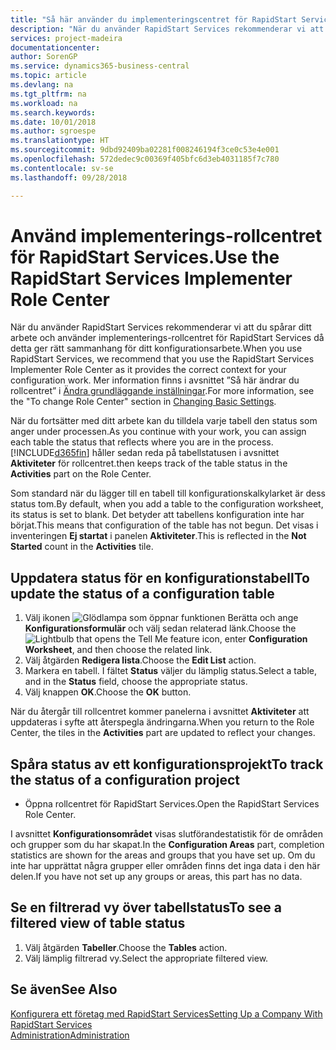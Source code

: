 ```yaml
---
title: "Så här använder du implementeringscentret för RapidStart Services-roller | Microsoft Docs"
description: "När du använder RapidStart Services rekommenderar vi att du spårar ditt arbete och använder implementerings-rollcentret för RapidStart Services då detta ger rätt sammanhang för ditt konfigurationsarbete."
services: project-madeira
documentationcenter: 
author: SorenGP
ms.service: dynamics365-business-central
ms.topic: article
ms.devlang: na
ms.tgt_pltfrm: na
ms.workload: na
ms.search.keywords: 
ms.date: 10/01/2018
ms.author: sgroespe
ms.translationtype: HT
ms.sourcegitcommit: 9dbd92409ba02281f008246194f3ce0c53e4e001
ms.openlocfilehash: 572dedec9c00369f405bfc6d3eb4031185f7c780
ms.contentlocale: sv-se
ms.lasthandoff: 09/28/2018

---
```

# <a name="use-the-rapidstart-services-implementer-role-center"></a><span data-ttu-id="9a888-103">Använd implementerings-rollcentret för RapidStart Services.</span><span class="sxs-lookup"><span data-stu-id="9a888-103">Use the RapidStart Services Implementer Role Center</span></span>
<span data-ttu-id="9a888-104">När du använder RapidStart Services rekommenderar vi att du spårar ditt arbete och använder implementerings-rollcentret för RapidStart Services då detta ger rätt sammanhang för ditt konfigurationsarbete.</span><span class="sxs-lookup"><span data-stu-id="9a888-104">When you use RapidStart Services, we recommend that you use the RapidStart Services Implementer Role Center as it provides the correct context for your configuration work.</span></span> <span data-ttu-id="9a888-105">Mer information finns i avsnittet ”Så här ändrar du rollcentret” i [Ändra grundläggande inställningar](ui-change-basic-settings.md).</span><span class="sxs-lookup"><span data-stu-id="9a888-105">For more information, see the "To change Role Center" section in [Changing Basic Settings](ui-change-basic-settings.md).</span></span>

<span data-ttu-id="9a888-106">När du fortsätter med ditt arbete kan du tilldela varje tabell den status som anger under processen.</span><span class="sxs-lookup"><span data-stu-id="9a888-106">As you continue with your work, you can assign each table the status that reflects where you are in the process.</span></span> [!INCLUDE[d365fin](includes/d365fin_md.md)] <span data-ttu-id="9a888-107">håller sedan reda på tabellstatusen i avsnittet **Aktiviteter** för rollcentret.</span><span class="sxs-lookup"><span data-stu-id="9a888-107">then keeps track of the table status in the **Activities** part on the Role Center.</span></span>  

<span data-ttu-id="9a888-108">Som standard när du lägger till en tabell till konfigurationskalkylarket är dess status tom.</span><span class="sxs-lookup"><span data-stu-id="9a888-108">By default, when you add a table to the configuration worksheet, its status is set to blank.</span></span> <span data-ttu-id="9a888-109">Det betyder att tabellens konfiguration inte har börjat.</span><span class="sxs-lookup"><span data-stu-id="9a888-109">This means that configuration of the table has not begun.</span></span> <span data-ttu-id="9a888-110">Det visas i inventeringen **Ej startat** i panelen **Aktiviteter**.</span><span class="sxs-lookup"><span data-stu-id="9a888-110">This is reflected in the **Not Started** count in the **Activities** tile.</span></span>  

## <a name="to-update-the-status-of-a-configuration-table"></a><span data-ttu-id="9a888-111">Uppdatera status för en konfigurationstabell</span><span class="sxs-lookup"><span data-stu-id="9a888-111">To update the status of a configuration table</span></span>  
1.  <span data-ttu-id="9a888-112">Välj ikonen ![Glödlampa som öppnar funktionen Berätta](media/ui-search/search_small.png "Berätta vad du vill göra") och ange **Konfigurationsformulär** och välj sedan relaterad länk.</span><span class="sxs-lookup"><span data-stu-id="9a888-112">Choose the ![Lightbulb that opens the Tell Me feature](media/ui-search/search_small.png "Tell me what you want to do") icon, enter **Configuration Worksheet**, and then choose the related link.</span></span>  
2.  <span data-ttu-id="9a888-113">Välj åtgärden **Redigera lista**.</span><span class="sxs-lookup"><span data-stu-id="9a888-113">Choose the **Edit List** action.</span></span>  
3.  <span data-ttu-id="9a888-114">Markera en tabell. I fältet **Status** väljer du lämplig status.</span><span class="sxs-lookup"><span data-stu-id="9a888-114">Select a table, and in the **Status** field, choose the appropriate status.</span></span>  
4.  <span data-ttu-id="9a888-115">Välj knappen **OK**.</span><span class="sxs-lookup"><span data-stu-id="9a888-115">Choose the **OK** button.</span></span>  

<span data-ttu-id="9a888-116">När du återgår till rollcentret kommer panelerna i avsnittet **Aktiviteter** att uppdateras i syfte att återspegla ändringarna.</span><span class="sxs-lookup"><span data-stu-id="9a888-116">When you return to the Role Center, the tiles in the **Activities** part are updated to reflect your changes.</span></span>  

## <a name="to-track-the-status-of-a-configuration-project"></a><span data-ttu-id="9a888-117">Spåra status av ett konfigurationsprojekt</span><span class="sxs-lookup"><span data-stu-id="9a888-117">To track the status of a configuration project</span></span>  
- <span data-ttu-id="9a888-118">Öppna rollcentret för RapidStart Services.</span><span class="sxs-lookup"><span data-stu-id="9a888-118">Open the RapidStart Services Role Center.</span></span>  

<span data-ttu-id="9a888-119">I avsnittet **Konfigurationsområdet** visas slutförandestatistik för de områden och grupper som du har skapat.</span><span class="sxs-lookup"><span data-stu-id="9a888-119">In the **Configuration Areas** part, completion statistics are shown for the areas and groups that you have set up.</span></span> <span data-ttu-id="9a888-120">Om du inte har upprättat några grupper eller områden finns det inga data i den här delen.</span><span class="sxs-lookup"><span data-stu-id="9a888-120">If you have not set up any groups or areas, this part has no data.</span></span>  

## <a name="to-see-a-filtered-view-of-table-status"></a><span data-ttu-id="9a888-121">Se en filtrerad vy över tabellstatus</span><span class="sxs-lookup"><span data-stu-id="9a888-121">To see a filtered view of table status</span></span>  
1. <span data-ttu-id="9a888-122">Välj åtgärden **Tabeller**.</span><span class="sxs-lookup"><span data-stu-id="9a888-122">Choose the **Tables** action.</span></span>  
2. <span data-ttu-id="9a888-123">Välj lämplig filtrerad vy.</span><span class="sxs-lookup"><span data-stu-id="9a888-123">Select the appropriate filtered view.</span></span>  

## <a name="see-also"></a><span data-ttu-id="9a888-124">Se även</span><span class="sxs-lookup"><span data-stu-id="9a888-124">See Also</span></span>  
[<span data-ttu-id="9a888-125">Konfigurera ett företag med RapidStart Services</span><span class="sxs-lookup"><span data-stu-id="9a888-125">Setting Up a Company With RapidStart Services</span></span>](admin-set-up-a-company-with-rapidstart.md)  
[<span data-ttu-id="9a888-126">Administration</span><span class="sxs-lookup"><span data-stu-id="9a888-126">Administration</span></span>](admin-setup-and-administration.md)

